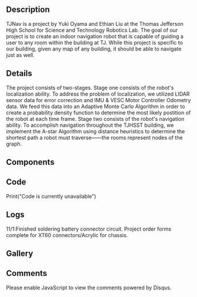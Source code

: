 
## [](#Description)Description

TJNav is a project by Yuki Oyama and Ethian Liu at the Thomas Jefferson High School for Science and Technology Robotics Lab. The goal of our project is to create an indoor navigation robot that is capable of guiding a user to any room within the building at TJ. While this project is specific to our building, given any map of any building, it should be able to navigate just as well.

## [](#Details)Details

The project consists of two-stages. Stage one consists of the robot's localization ability. To address the problem of localization, we utilized LIDAR sensor data for error correction and IMU & VESC Motor Controller Odometry data. We feed this data into an Adaptive Monte Carlo Algorithm in order to create a probability density function to determine the most likely postition of the robot at each time frame. Stage two consists of the robot's navigation ability. To accomplish navigation throughout the TJHSST building, we implement the A-star Algorithm using distance heuristics to determine the shortest path a robot must traverse——the rooms represent nodes of the graph.

## [](#Components)Components

## [](#Code)Code

Print("Code is currently unavailable")
## [](#Logs)Logs

11/1:Finished soldering battery connector circuit. Project order forms complete for XT60 connectors/Acrylic for chassis.

## [](#Gallery)Gallery

## [](#Comments)Comments

<script> var disqus_config = function () { this.page.url = PAGE_URL; this.page.identifier = PAGE_IDENTIFIER; }; (function() { var d = document, s = d.createElement('script'); s.src = 'https://https-yukioyama-github-io-robot-localization.disqus.com/embed.js'; s.setAttribute('data-timestamp', +new Date()); (d.head || d.body).appendChild(s); })(); </script> Please enable JavaScript to view the comments powered by Disqus.
